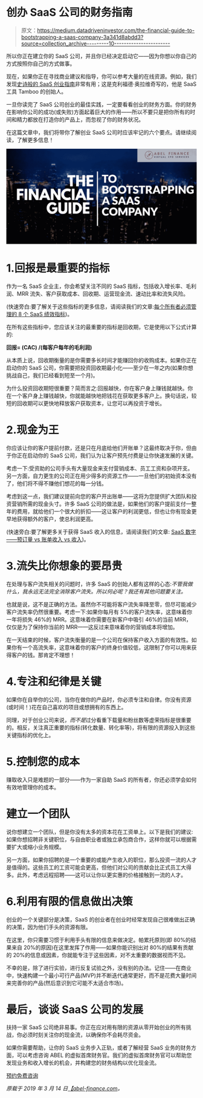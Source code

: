 # 创办 SaaS 公司的财务指南

> 原文：<https://medium.datadriveninvestor.com/the-financial-guide-to-bootstrapping-a-saas-company-3a341d8abdd3?source=collection_archive---------10----------------------->

所以你正在建立你的 SaaS 公司，并且你已经决定启动它——因为你想以你自己的方式按照你自己的方式做事。

现在，如果你正在寻找商业建议和指导，你可以参考大量的在线资源。例如，我们发现[史诗般的 SaaS 创业指南](https://blog.gettamboo.com/the-epic-guide-to-bootstrapping-a-saas-startup-from-scratch-by-yourself-part-1-4d834e1df8c1)非常有用；这是克利福德·奥拉维奇写的，他是 SaaS 工具 Tamboo 的创始人。

一旦你读完了 SaaS 公司创业的最佳实践，一定要看看创业的财务方面。你的财务在影响你公司的成功(或失败)方面起着巨大的作用——所以不要只是把你所有的时间和精力都放在打造你的产品上，而忽视了你的财务状况。

在这篇文章中，我们将带你了解创业 SaaS 公司时应该牢记的六个要点。请继续阅读，了解更多信息！

![](img/827a55b8497feff2b7d96aa44596a805.png)

# 1.回报是最重要的指标

作为一名 SaaS 企业主，你会希望关注不同的 SaaS 指标，包括收入增长率、毛利润、MRR 流失、客户获取成本、回收期、运营现金流、速动比率和流失风险。

(快速旁白:要了解关于这些指标的更多信息，请阅读我们的文章:[每个所有者必须管理的 8 个 SaaS 绩效指标](https://abel-finance.com/8-saas-performance-metrics/))。

在所有这些指标中，您应该关注的最重要的指标是回收期，它是使用以下公式计算的:

**回报= (CAC) /(每客户每年的毛利润)**

从本质上说，回收期衡量的是你需要多长时间才能赚回你的收购成本。如果你正在启动你的 SaaS 公司，你需要把投资回收期最小化——至少在一年之内(如果你想挑战自己，我们已经看到短至一个月)。

为什么投资回收期短很重要？简而言之:回报越快，你在客户身上赚钱就越快。你在一个客户身上赚钱越快，你就能越快地把钱花在获取更多客户上。换句话说，较短的回收期可以更快地释放客户获取资本，让您可以再投资于增长。

# 2.现金为王

你应该让你的客户提前付款，还是只在月底给他们开账单？这最终取决于你，但由于你正在启动你的 SaaS 公司，我们认为让客户预先付费是让你快速发展的关键。

考虑一下:受资助的公司手头有大量现金来支付营销成本、员工工资和杂项开支。另一方面，自力更生的公司正在用少得多的资源工作——一旦他们的初始资本没有了，他们将不得不赚他们想花的每一分钱。

考虑到这一点，我们建议提前向您的客户开出账单——这将为您提供扩大团队和投资营销所需的现金头寸。许多 SaaS 公司的做法是，如果他们的客户提前支付一整年的费用，就给他们一个很大的折扣——这让客户的利润更低，但也让你有现金更早地获得额外的客户，使总利润更高。

(快速旁白:要了解更多关于获得 SaaS 收入的信息，请阅读我们的文章: [SaaS 数字——预订量 vs 账单收入 vs 收入](https://abel-finance.com/saas-bookings-saas-billings-saas-revenue/))。

# 3.流失比你想象的要昂贵

在处理与客户流失相关的问题时，许多 SaaS 的创始人都有这样的心态:*不管我做什么，我永远无法完全消除客户流失。所以何必呢？我还有其他问题要关注。*

也就是说，这不是正确的方法。虽然你不可能将客户流失率降至零，但尽可能减少客户流失率仍然很重要。考虑一下:如果你每月有 5%的客户流失率，这意味着你一年将损失 46%的 MRR。这意味着你需要在新客户中吸引 46%的当前 MRR，仅仅是为了保持你当前的 MRR——这反过来意味着你的营销成本将增加。

在一天结束的时候，客户流失衡量的是一个公司在保持客户收入方面的有效性。如果你有一个高流失率，这意味着你的客户的终身价值较低，这限制了你可以用来获得客户的钱。那肯定不理想！

# 4.专注和纪律是关键

如果你在自举你的公司，当你在做你的产品时，你必须专注和自律。你没有资源(或时间！)花在自己喜欢的项目或想拥有的东西上。

同理，对于创业公司来说，*而不是*过分看重下载量和粉丝数等虚荣指标是很重要的。相反，关注真正重要的指标(转化数量、转化率等)，将有限的资源投入到这些关键指标的优化上。

# 5.控制您的成本

赚取收入只是难题的一部分——作为一家自助 SaaS 的所有者，你还必须学会如何有效地管理你的成本。

# 建立一个团队

说你想建立一个团队，但是你没有太多的资本花在工资单上。以下是我们的建议:如果你想招聘非关键职位，与自由职业者或独立承包商合作，这样你就可以根据需要扩大或缩小业务规模。

另一方面，如果你招聘的是一个重要的或能产生收入的职位，那么投资一流的人才是值得的。这些员工的工资可能会更高，但他们对公司的贡献会比正式员工大得多。此外，考虑远程招聘——这可以让你以更实惠的价格接触到一流的人才。

# 6.利用有限的信息做出决策

创业的一个关键部分是决策，SaaS 的创业者在创业时经常发现自己很难做出正确的决策，因为他们手头的资源有限。

在这里，你只需要习惯于利用手头有限的信息来做决定。帕累托原则(即 80%的结果来自 20%的原因)在这里发挥了作用——如果你能识别出对 80%的结果有贡献的 20%的信息或因素，你就能专注于这些因素，对不太重要的数据视而不见。

不幸的是，除了进行实验，进行反复试验之外，没有别的办法。记住——在商业中，快速构建一个最小可行产品(MVP)并不断迭代通常更好，而不是花费大量时间来完善你的产品(然后意识到它可能不太适合市场)。

# 最后，谈谈 SaaS 公司的发展

扶持一家 SaaS 公司绝非易事。你正在应对用有限的资源从零开始创业的所有挑战，你必须时刻关注你的现金流，以确保你不会耗尽资金。

如果你需要帮助，让你的 SaaS 业务步入正轨，或者了解经营 SaaS 业务的财务方面，可以考虑咨询 ABEL 的虚拟首席财务官。我们的虚拟首席财务官可以帮助您发现业务和收入增长的机会，并构建您的财务结构以优化现金流。

[预约免费咨询](https://calendly.com/abel-finance/30-min-call)

*原载于 2019 年 3 月 14 日*[*【abel-finance.com*](https://abel-finance.com/saas-bootstrap-guide)*。*